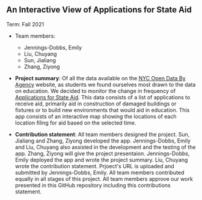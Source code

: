 
## An Interactive View of Applications for State Aid
Term: Fall 2021

+ Team members:
  + Jennings-Dobbs, Emily 
  + Liu, Chuyang 
  + Sun, Jialiang 
  + Zhang, Ziyong 

+ **Project summary**: Of all the data available on the [NYC Open Data By Agency](https://opendata.cityofnewyork.us/data/) website, as students we found ourselves most drawn to the data on education. We decided to monitor the change in frequency of [Applications for State Aid](https://data.cityofnewyork.us/Education/Application-for-State-Aid/8gpu-s594). This data consists of a list of applications to receive aid, primarily aid in construction of damaged buildings or fixtures or to build new environments that would aid in education. This app consists of an interactive map showing the locations of each location filing for aid based on the selected time. 

+ **Contribution statement**: All team members designed the project. Sun, Jialiang and Zhang, Ziyong developed the app. Jennings-Dobbs, Emily and Liu, Chuyang also assisted in the development and the testing of the app. Zhang, Ziyong will give the project presentaion. Jennings-Dobbs, Emily deployed the app and wrote the project summary. Liu, Chuyang wrote the contribution statement. Prjoect's URL is uploaded and submitted by Jennings-Dobbs, Emily. All team members contributed equally in all stages of this project. All team members approve our work presented in this GitHub repository including this contributions statement. 
